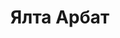 --- 
title: "Ялта Арбат" 
site: "www.yalta-arbat.com.ua" 
town: "Ялта" 
tel: ["+3 (0654) 27-17-20, +3 (097) 077-54-71, +3 (095) 226-66-66"] 
address: "Россия, Республика Крым, ул. Московская 1/6, офис 215" 
mail: "" 
--- 